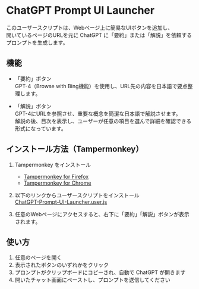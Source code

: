 # ChatGPT Prompt UI Launcher

このユーザースクリプトは、Webページ上に簡易なUIボタンを追加し、  
開いているページのURLを元に ChatGPT に「要約」または「解説」を依頼するプロンプトを生成します。

## 機能

- 「要約」ボタン  
  GPT-4（Browse with Bing機能）を使用し、URL先の内容を日本語で要点整理します。

- 「解説」ボタン  
  GPT-4にURLを参照させ、重要な概念を簡潔な日本語で解説させます。  
  解説の後、目次を表示し、ユーザーが任意の項目を選んで詳細を確認できる形式になっています。

## インストール方法（Tampermonkey）

1. Tampermonkey をインストール  
   - [Tampermonkey for Firefox](https://addons.mozilla.org/ja/firefox/addon/tampermonkey/)  
   - [Tampermonkey for Chrome](https://tampermonkey.net/)

2. 以下のリンクからユーザースクリプトをインストール  
   [ChatGPT-Prompt-UI-Launcher.user.js](https://raw.githubusercontent.com/junx913x/ChatGPT-Prompt-UI-Launcher/main/ChatGPT-Prompt-UI-Launcher.user.js)

3. 任意のWebページにアクセスすると、右下に「要約」「解説」ボタンが表示されます。

## 使い方

1. 任意のページを開く  
2. 表示されたボタンのいずれかをクリック  
3. プロンプトがクリップボードにコピーされ、自動で ChatGPT が開きます  
4. 開いたチャット画面にペーストし、プロンプトを送信してください


